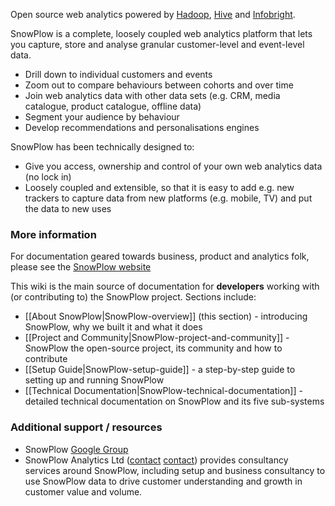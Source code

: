 Open source web analytics powered by [Hadoop](http://hadoop.apache.org/), [Hive](http://hive.apache.org/) and [Infobright](http://www.infobright.org/).

SnowPlow is a complete, loosely coupled web analytics platform that lets you capture, store and analyse granular customer-level and event-level data.

* Drill down to individual customers and events
* Zoom out to compare behaviours between cohorts and over time
* Join web analytics data with other data sets (e.g. CRM, media catalogue, product catalogue, offline data)
* Segment your audience by behaviour
* Develop recommendations and personalisations engines

SnowPlow has been technically designed to:

* Give you access, ownership and control of your own web analytics data (no lock in)
* Loosely coupled and extensible, so that it is easy to add e.g. new trackers to capture data from new platforms (e.g. mobile, TV) and put the data to new uses

### More information

For documentation geared towards business, product and analytics folk, please see the [SnowPlow website](http://snowplowanalytics.com)

This wiki is the main source of documentation for **developers** working with (or contributing to) the SnowPlow project. Sections include:
* [[About SnowPlow|SnowPlow-overview]] (this section) - introducing SnowPlow, why we built it and what it does
* [[Project and Community|SnowPlow-project-and-community]] - SnowPlow the open-source project, its community and how to contribute
* [[Setup Guide|SnowPlow-setup-guide]] - a step-by-step guide to setting up and running SnowPlow
* [[Technical Documentation|SnowPlow-technical-documentation]] - detailed technical documentation on SnowPlow and its five sub-systems

### Additional support / resources

* SnowPlow [Google Group](https://groups.google.com/forum/#!forum/snowplow-user)
* SnowPlow Analytics Ltd ([contact] [contact]) provides consultancy services around SnowPlow, including setup and business consultancy to use SnowPlow data to drive customer understanding and growth in customer value and volume. 

[contact]: mailto:services@snowplowanalytics.com